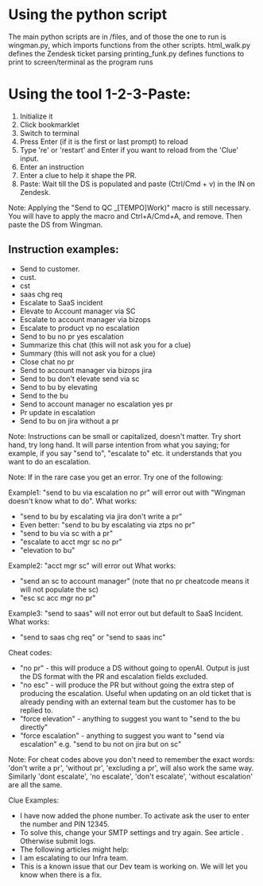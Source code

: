 # Using the python script
The main python scripts are in /files, and of those the one to run is wingman.py, which imports functions from the other scripts.
html_walk.py defines the Zendesk ticket parsing
printing_funk.py defines functions to print to screen/terminal as the program runs

# Using the tool 1-2-3-Paste:

1. Initialize it
2. Click bookmarklet
3. Switch to terminal
4. Press Enter (if it is the first or last prompt) to reload
5. Type 're' or 'restart' and Enter if you want to reload from the 'Clue' input.
6. Enter an instruction
7. Enter a clue to help it shape the PR. 
8. Paste: Wait till the DS is populated and paste (Ctrl/Cmd + v) in the IN on Zendesk.

Note: Applying the "Send to QC _[TEMPO]Work)" macro is still necessary. You will have to apply the macro and Ctrl+A/Cmd+A, and remove. Then paste the DS from Wingman.

## Instruction examples:

- Send to customer.
- cust.
- cst
- saas chg req
- Escalate to SaaS incident
- Elevate to Account manager via SC
- Escalate to account manager via bizops
- Escalate to product vp no escalation
- Send to bu no pr yes escalation
- Summarize this chat (this will not ask you for a clue)
- Summary (this will not ask you for a clue)
- Close chat no pr
- Send to account manager via bizops jira
- Send to bu don't elevate send via sc
- Send to bu by elevating
- Send to the bu
- Send to account manager no escalation yes pr
- Pr update in escalation
- Send to bu on jira without a pr

Note: Instructions can be small or capitalized, doesn't matter. Try short hand, try long hand. It will parse intention from what you saying; for example, if you say "send to", "escalate to" etc. it understands that you want to do an escalation.

Note: If in the rare case you get an error. Try one of the following:

Example1: "send to bu via escalation no pr" will error out with "Wingman doesn't know what to do". What works:
- "send to bu by escalating via jira don't write a pr"
- Even better: "send to bu by escalating via ztps no pr"
- "send to bu via sc with a pr"
- "escalate to acct mgr sc no pr"
- "elevation to bu"

Example2: "acct mgr sc" will error out
What works:
- "send an sc to account manager" (note that no pr cheatcode means it will not populate the sc)
- "esc sc acc mgr no pr"

Example3: "send to saas" will not error out but default to SaaS Incident.
What works:
- "send to saas chg req" or "send to saas inc"

Cheat codes: 

- "no pr" - this will produce a DS without going to openAI. Output is just the DS format with the PR and escalation fields excluded.
- "no esc" - will produce the PR but without going the extra step of producing the escalation. Useful when updating on an old ticket that is already pending with an external team but the customer has to be replied to.
- "force elevation" - anything to suggest you want to "send to the bu directly"
- "force escalation" - anything to suggest you want to "send via escalation" e.g. "send to bu not on jira but on sc"

Note: For cheat codes above you don't need to remember the exact words: 'don't write a pr', 'without pr', 'excluding a pr', will also work the same way. Similarly 'dont escalate', 'no escalate', 'don't escalate', 'without escalation' are all the same.


Clue Examples: 

- I have now added the phone number. To activate ask the user to enter the number and PIN 12345.
- To solve this, change your SMTP settings and try again. See article <link>. Otherwise submit logs.
- The following articles might help: <links>
- I am escalating to our Infra team.
- This is a known issue that our Dev team is working on. We will let you know when there is a fix.
